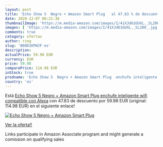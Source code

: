```yaml
---
layout: post
title: 'Echo Show 5  Negro + Amazon Smart Plug   al 47.83 % de descuento'
date: 2020-12-07 00:21:38
thumbnailImage: 'https://m.media-amazon.com/images/I/41XJd61GUXL._SL200_.jpg'
images: [ 'https://m.media-amazon.com/images/I/41XJd61GUXL._SL200_.jpg' ]
comments: true
category: ofertas
author: ring
slug: 'B08D1KPWJF-es'
description:
actualPrice: 59.98 EUR
currency: EUR
price: 59.98
comparePrice: 114.98 EUR
inStock: true
prodname: 'Echo Show 5  Negro + Amazon Smart Plug  enchufe inteligente wifi   compatible con Alexa'
country: 'es'
---
```


Está [Echo Show 5  Negro + Amazon Smart Plug  enchufe inteligente wifi   compatible con Alexa](https://www.amazon.es/dp/B08D1KPWJF/?tag=tolees-21) con 47.83 de descuento por 59.98 EUR (original: 114.98 EUR) en el siguiente enlace!

[![Echo Show 5  Negro + Amazon Smart Plug  ](https://m.media-amazon.com/images/I/41XJd61GUXL._SL200_.jpg)](https://www.amazon.es/dp/B08D1KPWJF/?tag=tolees-21)

[Ver la oferta!!](https://www.amazon.es/dp/B08D1KPWJF/?tag=tolees-21)

Links participate in Amazon Associate program and might generate a comission on qualifying sales


